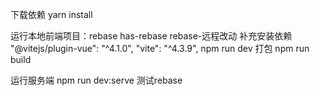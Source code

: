 下载依赖
yarn install

运行本地前端项目：rebase
has-rebase
rebase-远程改动
补充安装依赖
"@vitejs/plugin-vue": "^4.1.0",
"vite": "^4.3.9",
npm run dev
打包
npm run build

运行服务端
npm run dev:serve
测试rebase